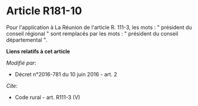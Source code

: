 # Article R181-10

Pour l'application à La Réunion de l'article R. 111-3, les mots : " président du conseil régional " sont remplacés par les
mots : " président du conseil départemental ".

**Liens relatifs à cet article**

_Modifié par_:

  - Décret n°2016-781 du 10 juin 2016 - art. 2

_Cite_:

  - Code rural - art. R111-3 (V)
